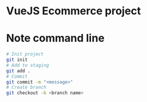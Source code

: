# VueJS Ecommerce project

# Note command line

```bash
# Init project
git init
# Add to staging
git add .
# Commit
git commit -m "<message>"
# Create branch
git checkout -b <branch name>
```